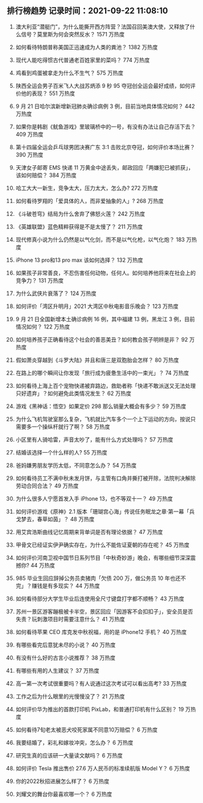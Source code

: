 
## 排行榜趋势 记录时间：2021-09-22 11:08:10
  
  1. 澳大利亚“潜艇门”，为什么能撕开西方阵营？法国召回美澳大使，又释放了什么信号？莫里斯为何会突然反水？ 1571 万热度
    
  2. 如何看待特朗普称美国正迅速成为人类的粪池？ 1382 万热度
    
  3. 现代人能吃得惯古代普通老百姓家里的菜吗？ 774 万热度
    
  4. 鸡看到鸡蛋被拿走为什么不生气？ 575 万热度
    
  5. 陕西全运会男子百米飞人大战苏炳添 9 秒 95 夺冠创全运会最好成绩，如何评价他的表现？ 551 万热度
    
  6. 9 月 21 日哈尔滨新增新冠肺炎确诊病例 3 例，目前当地具体情况如何？ 442 万热度
    
  7. 如果你是韩剧《鱿鱼游戏》里玻璃桥中的一号，有没有办法让自己存活下去？ 409 万热度
    
  8. 第十四届全运会乒乓球男团决赛广东 3:1 击败北京夺冠，如何评价本场比赛？ 390 万热度
    
  9. 天津女子邮寄 EMS 快递 11 万黄金中途丢失，邮政回应「两嫌犯已被抓获」，该如何赔偿？ 384 万热度
    
  10. 哈工大大一新生，竞争太大，压力太大，怎么办? 272 万热度
    
  11. 如何看待罗翔的「爱具体的人，而非爱抽象的人」? 268 万热度
    
  12. 《斗破苍穹》结局为什么舍弃了佛怒火莲？ 242 万热度
    
  13. 《英雄联盟》蓝色精粹获得是不是太慢了？ 211 万热度
    
  14. 现代修真小说为什么仍然是以气化剑，而不是以气化枪，以气化炮？ 183 万热度
    
  15. iPhone 13 pro和13 pro max 该如何选择？ 132 万热度
    
  16. 如果孩子非常善良，不忍伤害任何动物，任何人。如何培养他将来在社会上的竞争力？ 131 万热度
    
  17. 为什么武侠片衰落了？ 124 万热度
    
  18. 如何评价「湾区升明月」2021 大湾区中秋电影音乐晚会？ 123 万热度
    
  19. 9 月 21 日全国新增本土确诊病例 16 例，其中福建 13 例，黑龙江 3 例，目前情况如何？ 122 万热度
    
  20. 如何培养孩子正确看待这个社会的善恶美丑？如何教会孩子明辨是非？ 92 万热度
    
  21. 假如萧炎穿越到《斗罗大陆》并且和唐三是双胞胎会怎样？ 80 万热度
    
  22. 在路上的哪个瞬间让你发现「旅行成为疲惫生活中的一束光」？ 74 万热度
    
  23. 如何看待上海上百个宠物快递被弃路边，救助者称「快递不敢派送又无法处理只好遗弃」？如何避免此类情况发生？ 62 万热度
    
  24. 游戏《黑神话：悟空》如果定价 298 那么销量大概会有多少？ 59 万热度
    
  25. 为什么飞机驾驶室那么复杂，飞机就比汽车多个一个上下运动的方向，按说只需要多一个操纵杆就行了啊？ 58 万热度
    
  26. 小区里有人骑哈雷，声音太吵了，能有什么方式处理吗？ 57 万热度
    
  27. 结婚该选择一个什么样的人? 55 万热度
    
  28. 爸妈嫌男朋友学历太低，不同意怎么办？ 54 万热度
    
  29. 如何看待员工不满中秋未发月饼，与主管有口角并撕打被开除，法院判决解除劳动合同合法？ 49 万热度
    
  30. 为什么很多人宁愿首发入手 iPhone 13，也不等双十一？ 49 万热度
    
  31. 如何评价游戏《原神》2.1 版本「珊瑚宫心海」传说任务眠龙之章·第一幕「兵戈梦去，春草如茵」？ 48 万热度
    
  32. 用艾宾浩斯曲线记忆周期来背单词是否有理论依据？ 47 万热度
    
  33. 甲骨文已经证实伊尹确实存在，为什么不能佐证夏朝的存在呢？ 45 万热度
    
  34. 如何评价河南卫视中国节日系列节目「中秋奇妙游」晚会，有哪些细节深深震撼你? 44 万热度
    
  35. 985 毕业生回应辞掉公务员卖猪肉「欠债 200 万，做公务员 10 年也还不完」？赚钱是有多现实？ 44 万热度
    
  36. 如何看待部分大学生毕业后连使用全尺寸键盘打字都不顺畅？ 43 万热度
    
  37. 苏州一景区游客蹦极被卡半空，景区回应「因游客不会扣扣子」，安全员是否失责？玩刺激项目时需要注意什么？ 41 万热度
    
  38. 如何看待苹果 CEO 库克发中秋祝福，用的是 iPhone12 手机？ 40 万热度
    
  39. 有哪些看完后意犹未尽的小说？ 40 万热度
    
  40. 有没有什么好的古言小说推荐？ 38 万热度
    
  41. 有哪些有用的人生建议？ 37 万热度
    
  42. 高一第一次考试很重要吗？有人说通过这次考试可以看出高考? 33 万热度
    
  43. 工作之后为什么眼里的光慢慢没了？ 21 万热度
    
  44. 如何评价华为推出的首款打印机 PixLab，和普通打印机有什么区别？ 19 万热度
    
  45. 如何看待7旬老太被恶犬咬死家属不同意10万赔偿？ 6 万热度
    
  46. 我要结婚了，彩礼和嫁妆冲突，怎么办？ 6 万热度
    
  47. 研究生真的应该研一大量读文献吗？ 6 万热度
    
  48. 如何评价 Tesla 推出售价 27.6 万人民币的标准续航版 Model Y？ 6 万热度
    
  49. 你的2022秋招进展怎么样了？ 6 万热度
    
  50. 刘耀文的舞台你最喜欢哪一个？ 6 万热度
    